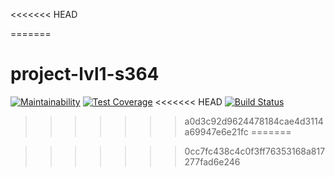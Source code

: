 <<<<<<< HEAD

=======
# project-lvl1-s364
[![Maintainability](https://api.codeclimate.com/v1/badges/a99a88d28ad37a79dbf6/maintainability)](https://codeclimate.com/github/codeclimate/codeclimate/maintainability)
[![Test Coverage](https://api.codeclimate.com/v1/badges/a99a88d28ad37a79dbf6/test_coverage)](https://codeclimate.com/github/codeclimate/codeclimate/test_coverage)
<<<<<<< HEAD
[![Build Status](https://travis-ci.org/konstantin1998/project-lvl1-s364.svg?branch=master)](https://travis-ci.org/konstantin1998/project-lvl1-s364)
>>>>>>> a0d3c92d9624478184cae4d3114a69947e6e21fc
=======

>>>>>>> 0cc7fc438c4c0f3ff76353168a817277fad6e246
